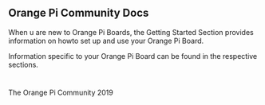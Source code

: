 ## Orange Pi Community Docs


When u are new to Orange Pi Boards, the Getting Started Section provides information on howto set up and use your Orange Pi Board.

Information specific to your Orange Pi Board can be found in the  respective sections.

#
The Orange Pi Community 2019

#

